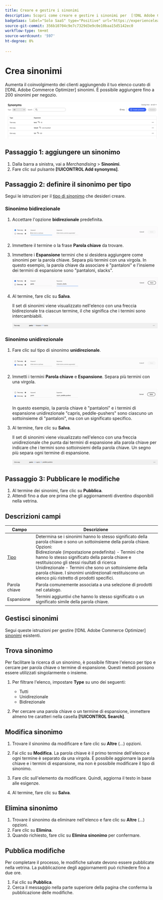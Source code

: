 ```yaml
---
title: Creare e gestire i sinonimi
description: Scopri come creare e gestire i sinonimi per  [!DNL Adobe Commerce Optimizer].
badgeSaas: label="Solo SaaS" type="Positive" url="https://experienceleague.adobe.com/it/docs/commerce/user-guides/product-solutions" tooltip="Applicabile solo ai progetti Adobe Commerce as a Cloud Service e Adobe Commerce Optimizer (infrastruttura SaaS gestita da Adobe)."
source-git-commit: 356b10704c9e7c7329d3e9c0e10baa15d5142ec0
workflow-type: tm+mt
source-wordcount: '597'
ht-degree: 0%

---
```


# Crea sinonimi

Aumenta il coinvolgimento dei clienti aggiungendo il tuo elenco curato di [!DNL Adobe Commerce Optimizer] sinonimi. È possibile aggiungere fino a 200 sinonimi per negozio.

![Sinonimo Di Workspace](../../assets/synonym-workspace.png)

## Passaggio 1: aggiungere un sinonimo

1. Dalla barra a sinistra, vai a _Merchandising_ > **Sinonimi**.
1. Fare clic sul pulsante **[!UICONTROL Add synonyms]**.

## Passaggio 2: definire il sinonimo per tipo

Segui le istruzioni per il [tipo di sinonimo](type.md) che desideri creare.

### Sinonimo bidirezionale

1. Accettare l&#39;opzione **bidirezionale** predefinita.

   ![Aggiungi sinonimo bidirezionale](../../assets/synonym-add-two-way.png)

1. Immettere il termine o la frase **Parola chiave** da trovare.
1. Immettere i **Espansione** termini che si desidera aggiungere come sinonimi per la parola chiave. Separa più termini con una virgola.
In questo esempio, la parola chiave da associare è &quot;pantaloni&quot; e l&#39;insieme dei termini di espansione sono &quot;pantaloni, slacks&quot;.

   ![Esempio di sinonimo bidirezionale](../../assets/synonym-add-two-way-example.png)

1. Al termine, fare clic su **Salva**.

   Il set di sinonimi viene visualizzato nell&#39;elenco con una freccia bidirezionale tra ciascun termine, il che significa che i termini sono intercambiabili.

   ![Sinonimo bidirezionale](../../assets/synonym-two-way.png)

### Sinonimo unidirezionale

1. Fare clic sul tipo di sinonimo **unidirezionale**.

   ![Aggiungi sinonimo unidirezionale](../../assets/synonym-add-one-way.png)

1. Immetti i termini **Parola chiave** e **Espansione**. Separa più termini con una virgola.

   ![Esempio di sinonimo unidirezionale](../../assets/synonym-add-one-way-example.png)

   In questo esempio, la parola chiave è &quot;pantaloni&quot; e i termini di espansione unidirezionale &quot;capris, peddle-pushers&quot; sono ciascuno un sottoinsieme di &quot;pantaloni&quot;, ma con un significato specifico.

1. Al termine, fare clic su **Salva**.

   Il set di sinonimi viene visualizzato nell&#39;elenco con una freccia unidirezionale che punta dai termini di espansione alla parola chiave per indicare che i termini sono sottoinsiemi della parola chiave. Un segno più separa ogni termine di espansione.

   ![Sinonimo unidirezionale](../../assets/synonym-one-way.png)

## Passaggio 3: Pubblicare le modifiche

1. Al termine dei sinonimi, fare clic su **Pubblica**.
1. Attendi fino a due ore prima che gli aggiornamenti diventino disponibili nella vetrina.

## Descrizioni campi

| Campo | Descrizione |
|--- |--- |
| [Tipo](type.md) | Determina se i sinonimi hanno lo stesso significato della parola chiave o sono un sottoinsieme della parola chiave. Opzioni:<br />Bidirezionale (impostazione predefinita) - Termini che hanno lo stesso significato della parola chiave e restituiscono gli stessi risultati di ricerca<br />Unidirezionale - Termini che sono un sottoinsieme della parola chiave. I sinonimi unidirezionali restituiscono un elenco più ristretto di prodotti specifici. |
| Parola chiave | Parola comunemente associata a una selezione di prodotti nel catalogo. |
| Espansione | Termini aggiuntivi che hanno lo stesso significato o un significato simile della parola chiave. |

## Gestisci sinonimi

Segui queste istruzioni per gestire [!DNL Adobe Commerce Optimizer] [sinonimi](overview.md) esistenti.

## Trova sinonimo

Per facilitare la ricerca di un sinonimo, è possibile filtrare l&#39;elenco per tipo e cercare per parola chiave o termine di espansione. Questi metodi possono essere utilizzati singolarmente o insieme.

1. Per filtrare l&#39;elenco, impostare **Type** su uno dei seguenti:

   - Tutti
   - Unidirezionale
   - Bidirezionale

1. Per cercare una parola chiave o un termine di espansione, immettere almeno tre caratteri nella casella **[!UICONTROL Search]**.

## Modifica sinonimo

1. Trovare il sinonimo da modificare e fare clic su **Altre** (...) opzioni.

1. Fai clic su **Modifica**.
La parola chiave è il primo termine dell&#39;elenco e ogni termine è separato da una virgola. È possibile aggiornare la parola chiave e i termini di espansione, ma non è possibile modificare il tipo di sinonimo.
1. Fare clic sull&#39;elemento da modificare. Quindi, aggiorna il testo in base alle esigenze.

1. Al termine, fare clic su **Salva**.

## Elimina sinonimo

1. Trovare il sinonimo da eliminare nell&#39;elenco e fare clic su **Altre** (...) opzioni.
1. Fare clic su **Elimina**.
1. Quando richiesto, fare clic su **Elimina sinonimo** per confermare.

## Pubblica modifiche

Per completare il processo, le modifiche salvate devono essere pubblicate nella vetrina. La pubblicazione degli aggiornamenti può richiedere fino a due ore.

1. Fai clic su **Pubblica**.
1. Cerca il messaggio nella parte superiore della pagina che conferma la pubblicazione delle modifiche.
